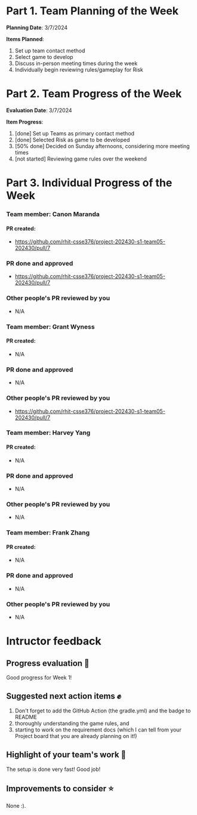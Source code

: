 # Part 1. Team Planning of the Week
**Planning Date**: 3/7/2024

**Items Planned**:
1. Set up team contact method
2. Select game to develop
3. Discuss in-person meeting times during the week
4. Individually begin reviewing rules/gameplay for Risk

# Part 2. Team Progress of the Week
**Evaluation Date**: 3/7/2024

**Item Progress**:
1. [done] Set up Teams as primary contact method
2. [done] Selected Risk as game to be developed
3. [50% done] Decided on Sunday afternoons, considering more meeting times
4. [not started] Reviewing game rules over the weekend

# Part 3. Individual Progress of the Week
### Team member: Canon Maranda
#### PR created:
- https://github.com/rhit-csse376/project-202430-s1-team05-202430/pull/7

### PR done and approved
- https://github.com/rhit-csse376/project-202430-s1-team05-202430/pull/7

### Other people's PR reviewed by you
- N/A

### Team member: Grant Wyness
#### PR created:
- N/A

### PR done and approved
- N/A

### Other people's PR reviewed by you
- https://github.com/rhit-csse376/project-202430-s1-team05-202430/pull/7

### Team member: Harvey Yang
#### PR created:
- N/A

### PR done and approved
- N/A

### Other people's PR reviewed by you
- N/A

### Team member: Frank Zhang
#### PR created:
- N/A

### PR done and approved
- N/A

### Other people's PR reviewed by you
- N/A


# Intructor feedback
## Progress evaluation :scroll:
Good progress for Week 1!

## Suggested next action items :fist:
1)  Don't forget to add the GitHub Action (the gradle.yml) and the badge to README
2)  thoroughly understanding the game rules, and
3)  starting to work on the requirement docs (which I can tell from your Project board that you are already planning on it!)

## Highlight of your team's work :partying_face:
The setup is done very fast! Good job!

## Improvements to consider :star:
None :).
